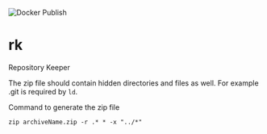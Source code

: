 ![Docker Publish](https://github.com/iantal/rk/workflows/Docker%20Publish/badge.svg)

# rk
Repository Keeper

The zip file should contain hidden directories and files as well. For example .git is required by `ld`.

Command to generate the zip file

```
zip archiveName.zip -r .* * -x "../*"
```
